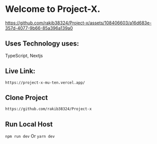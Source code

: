 
# Welcome to Project-X.


https://github.com/rakib38324/Project-x/assets/108406603/a16d683e-357d-4077-9b66-85a396a139a0



## Uses Technology uses: 
TypeScript, Nextjs

## Live Link: 
`
https://project-x-mu-ten.vercel.app/
`
## Clone Project
`
https://github.com/rakib38324/Project-x
`
## Run Local Host
`
npm run dev
`
Or
`
yarn dev
`






